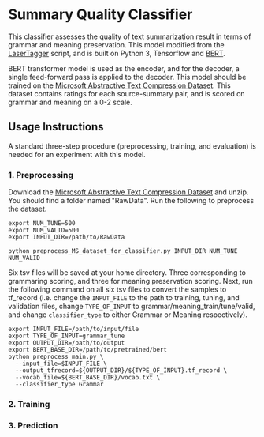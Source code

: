 # Summary Quality Classifier

This classifier assesses the quality of text summarization result in terms 
of grammar and meaning preservation. This model modified from the 
[LaserTagger](https://github.com/google-research/lasertagger) script, and 
is built on Python 3, Tensorflow and 
[BERT](https://github.com/google-research/bert). 

BERT transformer model is used as the encoder, and for the decoder, a single
feed-forward pass is applied to the decoder. This model should be trained on
the 
[Microsoft Abstractive Text Compression Dataset](https://www.microsoft.com/en-us/download/confirmation.aspx?id=54262).
This dataset contains ratings for each source-summary pair, and is scored on
grammar and meaning on a 0-2 scale. 

## Usage Instructions

A standard three-step procedure (preprocessing, training, and evaluation)
is needed for an experiment with this model.

### 1. Preprocessing

Download the 
[Microsoft Abstractive Text Compression Dataset](https://www.microsoft.com/en-us/download/confirmation.aspx?id=54262)
and unzip. You should find a folder named "RawData". Run the following to 
preprocess the dataset. 

```
export NUM_TUNE=500
export NUM_VALID=500
export INPUT_DIR=/path/to/RawData

python preprocess_MS_dataset_for_classifier.py INPUT_DIR NUM_TUNE NUM_VALID
```

Six tsv files will be saved at your home directory. Three corresponding to grammaring scoring,
and three for meaning preservation scoring. Next, run the following command 
on all six tsv files to convert the samples to tf_record (i.e. change the `INPUT_FILE`
to the path to training, tuning, and validation files, change `TYPE_OF_INPUT` to 
grammar/meaning_train/tune/valid, and change `classifier_type` to either 
Grammar or Meaning respectively).

```
export INPUT_FILE=/path/to/input/file
export TYPE_OF_INPUT=grammar_tune 
export OUTPUT_DIR=/path/to/output
export BERT_BASE_DIR=/path/to/pretrained/bert
python preprocess_main.py \
  --input_file=$INPUT_FILE \
  --output_tfrecord=${OUTPUT_DIR}/${TYPE_OF_INPUT}.tf_record \
  --vocab_file=${BERT_BASE_DIR}/vocab.txt \
  --classifier_type Grammar
```

### 2. Training


### 3. Prediction

